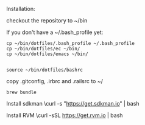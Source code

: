 Installation:

checkout the repository to ~/bin

If you don't have a ~/.bash_profile yet:

    cp ~/bin/dotfiles/.bash_profile ~/.bash_profile
    cp ~/bin/dotfiles/ec ~/bin/
    cp ~/bin/dotfiles/emacs ~/bin/


    source ~/bin/dotfiles/bashrc

copy .gitconfig, .irbrc and .railsrc to ~/

    brew bundle

Install sdkman
    \curl -s "https://get.sdkman.io" | bash

Install RVM
    \curl -sSL https://get.rvm.io | bash